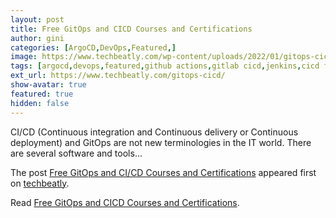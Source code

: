 ```yaml
---
layout: post
title: Free GitOps and CICD Courses and Certifications
author: gini
categories: [ArgoCD,DevOps,Featured,]
image: https://www.techbeatly.com/wp-content/uploads/2022/01/gitops-cicd-1024x576.png
tags: [argocd,devops,featured,github actions,gitlab cicd,jenkins,cicd free course,free devops courses,free jenkins course,github actions free course,gitlab free course,gitops free course,how to learn gitops,how to learn jenkins,]
ext_url: https://www.techbeatly.com/gitops-cicd/
show-avatar: true
featured: true
hidden: false
---
```


<p>CI/CD (Continuous integration and Continuous delivery or Continuous deployment) and GitOps are not new terminologies in the IT world. There are several software and tools&#46;&#46;&#46;</p>
<p>The post <a href="https://www.techbeatly.com/gitops-cicd/">Free GitOps and CI/CD Courses and Certifications</a> appeared first on <a href="https://www.techbeatly.com">techbeatly</a>.</p>

Read [Free GitOps and CICD Courses and Certifications](https://www.techbeatly.com/gitops-cicd/).